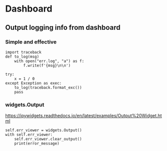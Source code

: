 # Dashboard

## Output logging info from dashboard

### Simple and effective
```
import traceback
def to_log(msg)
    with open("err.log", "a") as f:
        f.write(f'{msg}\n\n')

try:
    x = 1 / 0
except Exception as exec:
    to_log(traceback.format_exc())
    pass
```

### widgets.Output
https://ipywidgets.readthedocs.io/en/latest/examples/Output%20Widget.html
```
self.err_viewer = widgets.Output()
with self.err_viewer:
    self.err_viewer.clear_output()
    print(error_message)
```
